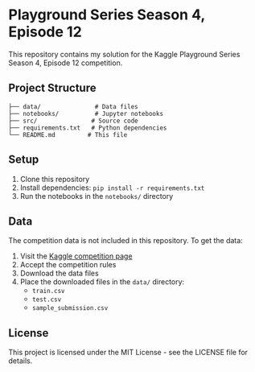 # Playground Series Season 4, Episode 12

This repository contains my solution for the Kaggle Playground Series Season 4, Episode 12 competition.

## Project Structure

```
├── data/               # Data files
├── notebooks/          # Jupyter notebooks
├── src/               # Source code
├── requirements.txt   # Python dependencies
└── README.md         # This file
```

## Setup

1. Clone this repository
2. Install dependencies: `pip install -r requirements.txt`
3. Run the notebooks in the `notebooks/` directory

## Data

The competition data is not included in this repository. To get the data:

1. Visit the [Kaggle competition page](https://www.kaggle.com/competitions/playground-series-s4e12/)
2. Accept the competition rules
3. Download the data files
4. Place the downloaded files in the `data/` directory:
   - `train.csv`
   - `test.csv`
   - `sample_submission.csv`

## License

This project is licensed under the MIT License - see the LICENSE file for details.
